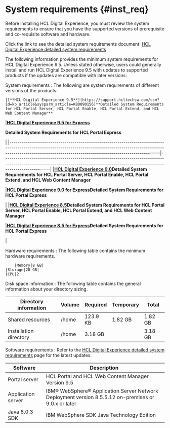 # System requirements {#inst_req}

Before installing HCL Digital Experience, you must review the system requirements to ensure that you have the supported versions of prerequisite and co-requisite software and hardware.

Click the link to see the detailed system requirements document: [HCL Digital Experience detailed system requirements](https://support.hcltechsw.com/csm?id=kb_article&sysparm_article=KB0013514)

The following information provides the minimum system requirements for HCL Digital Experience 9.5. Unless stated otherwise, users could generally install and run HCL Digital Experience 9.5 with updates to supported products if the updates are compatible with later versions:

System requirements
:   The following are system requirements of different versions of the products:

    |[**HCL Digital Experience 9.5**](https://support.hcltechsw.com/csm?id=kb_article&sysparm_article=KB0090156)**Detailed System Requirements for HCL Portal Server, HCL Portal Enable, HCL Portal Extend, and HCL Web Content Manager**

|[**HCL Digital Experience 9.5 for Express**](https://support.hcltechsw.com/csm?id=kb_article&sysparm_article=KB0089062)

 **Detailed System Requirements for HCL Portal Express**

|
    |--------------------------------------------------------------------------------------------------------------------------------------------------------------------------------------------------------------------------------------|-----------------------------------------------------------------------------------------------------------------------------------------------------------------------------------|
    |[**HCL Digital Experience 9.0**](https://support.hcltechsw.com/csm?id=kb_article&sysparm_article=KB0090264)**Detailed System Requirements for HCL Portal Server, HCL Portal Enable, HCL Portal Extend, and HCL Web Content Manager**

|[**HCL Digital Experience 9.0 for Express**](https://support.hcltechsw.com/csm?id=kb_article&sysparm_article=KB0089983)**Detailed System Requirements for HCL Portal Express**

|
    |[**HCL Digital Experience 8.5**](https://support.hcltechsw.com/csm?id=kb_article&sysparm_article=KB0089871)**Detailed System Requirements for HCL Portal Server, HCL Portal Enable, HCL Portal Extend, and HCL Web Content Manager**

|[**HCL Digital Experience 8.5 for Express**](https://support.hcltechsw.com/csm?id=kb_article&sysparm_article=KB0090052)**Detailed System Requirements for HCL Portal Express**

|

Hardware requirements
:   The following table contains the minimum hardware requirements.

        |Memory|8 GB|
    |Storage|20 GB|
    |CPU|2|

Disk space information
:   The following table contains the general information about your directory sizing.

|Directory information|Volume|Required|Temporary|Total|
|---------------------|------|--------|---------|-----|
|Shared resources|/home|123.9 KB|1.82 GB|1.82 GB|
|Installation directory|/home|3.18 GB| |3.18 GB|

Software requirements
:   Refer to the [HCL Digital Experience detailed system requirements](https://support.hcltechsw.com/csm?id=kb_article&sysparm_article=KB0013514) page for the latest updates.

|Software|Description|
|--------|-----------|
|Portal server|HCL Portal and HCL Web Content Manager Version 9.5|
|Application server|IBM® WebSphere® Application Server Network Deployment version 8.5.5.12 on-premises or 9.0.x or later|
|Java 8.0.3 SDK|IBM WebSphere SDK Java Technology Edition|

